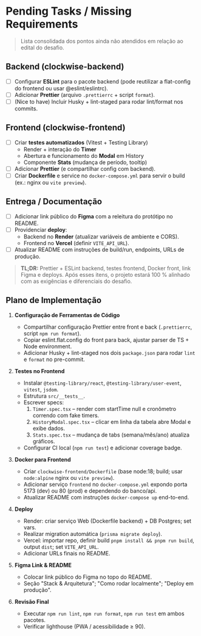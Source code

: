 # Pending Tasks / Missing Requirements

> Lista consolidada dos pontos ainda não atendidos em relação ao edital do desafio.

## Backend (clockwise-backend)

- [ ] Configurar **ESLint** para o pacote backend (pode reutilizar a flat-config do frontend ou usar @eslint/eslintrc).
- [ ] Adicionar **Prettier** (arquivo `.prettierrc` + script `format`).
- [ ] (Nice to have) Incluir Husky + lint-staged para rodar lint/format nos commits.

## Frontend (clockwise-frontend)

- [ ] Criar **testes automatizados** (Vitest + Testing Library)
  - Render + interação do **Timer**
  - Abertura e funcionamento do **Modal** em History
  - Componente **Stats** (mudança de período, tooltip)
- [ ] Adicionar **Prettier** (e compartilhar config com backend).
- [ ] Criar **Dockerfile** e service no `docker-compose.yml` para servir o build (ex.: nginx ou `vite preview`).

## Entrega / Documentação

- [ ] Adicionar link público do **Figma** com a releitura do protótipo no README.
- [ ] Providenciar **deploy**:
  - Backend no **Render** (atualizar variáveis de ambiente e CORS).
  - Frontend no **Vercel** (definir `VITE_API_URL`).
- [ ] Atualizar README com instruções de build/run, endpoints, URLs de produção.

> **TL;DR:** Prettier + ESLint backend, testes frontend, Docker front, link Figma e deploys. Após esses itens, o projeto estará 100 % alinhado com as exigências e diferenciais do desafio.

## Plano de Implementação

1. **Configuração de Ferramentas de Código**
   - Compartilhar configuração Prettier entre front e back (`.prettierrc`, script `npm run format`).
   - Copiar eslint.flat.config do front para back, ajustar parser de TS + Node environment.
   - Adicionar Husky + lint-staged nos dois `package.json` para rodar `lint` e `format` no pre-commit.

2. **Testes no Frontend**
   - Instalar `@testing-library/react`, `@testing-library/user-event`, `vitest`, `jsdom`.
   - Estrutura `src/__tests__`.
   - Escrever specs:
     1. `Timer.spec.tsx` – render com startTime null e cronômetro correndo com fake timers.
     2. `HistoryModal.spec.tsx` – clicar em linha da tabela abre Modal e exibe dados.
     3. `Stats.spec.tsx` – mudança de tabs (semana/mês/ano) atualiza gráficos.
   - Configurar CI local (`npm run test`) e adicionar coverage badge.

3. **Docker para Frontend**
   - Criar `clockwise-frontend/Dockerfile` (base node:18; build; usar `node:alpine` nginx ou `vite preview`).
   - Adicionar serviço `frontend` no `docker-compose.yml` expondo porta 5173 (dev) ou 80 (prod) e dependendo do banco/api.
   - Atualizar README com instruções `docker-compose up` end-to-end.

4. **Deploy**
   - Render: criar serviço Web (Dockerfile backend) + DB Postgres; set vars.
   - Realizar migration automática (`prisma migrate deploy`).
   - Vercel: importar repo, definir build `pnpm install && pnpm run build`, output `dist`; set `VITE_API_URL`.
   - Adicionar URLs finais no README.

5. **Figma Link & README**
   - Colocar link público do Figma no topo do README.
   - Seção "Stack & Arquitetura"; "Como rodar localmente"; "Deploy em produção".

6. **Revisão Final**
   - Executar `npm run lint`, `npm run format`, `npm run test` em ambos pacotes.
   - Verificar lighthouse (PWA / acessibilidade ≥ 90).
